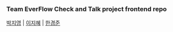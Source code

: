 ### Team EverFlow Check and Talk project frontend repo

[박지영](https://github.com/Mule129) | [이지혜](https://github.com/2jihye10) | [한경준](https://github.com/HanGyeongjun)<br>